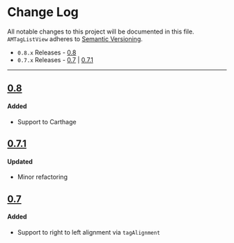 # Change Log
All notable changes to this project will be documented in this file.
`AMTagListView` adheres to [Semantic Versioning](http://semver.org/).

- `0.8.x` Releases - [0.8](#08)
- `0.7.x` Releases - [0.7](#07) | [0.7.1](#071)

---

## [0.8](https://github.com/andreamazz/AMTagList/releases/tag/0.8)

#### Added  
- Support to Carthage

## [0.7.1](https://github.com/andreamazz/AMTagList/releases/tag/0.7.1)

#### Updated  
- Minor refactoring

## [0.7](https://github.com/andreamazz/AMTagList/releases/tag/0.7)

#### Added  
- Support to right to left alignment via `tagAlignment`  

